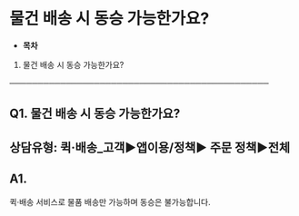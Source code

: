 # 물건 배송 시 동승 가능한가요?

* **목차**

1. 물건 배송 시 동승 가능한가요?

──────────────────────────────────────────────

**Q1. 물건 배송 시 동승 가능한가요?**
-------------------------

상담유형: 퀵·배송\_고객▶**앱이용/정책**▶ 주문 정책▶전체
-----------------------------------

**A1.**
-------

퀵·배송 서비스로 물품 배송만 가능하며 동승은 불가능합니다.
